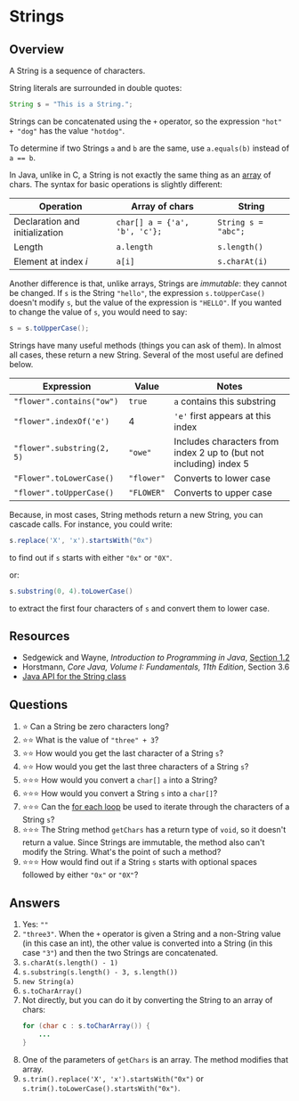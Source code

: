 # Strings
## Overview

A String is a sequence of characters.

String literals are surrounded in double quotes:
```java
String s = "This is a String.";
```

Strings can be concatenated using the `+` operator, so the expression `"hot" + "dog"` has the value `"hotdog"`.

To determine if two Strings `a` and `b` are the same, use `a.equals(b)` instead of `a == b`.

In Java, unlike in C, a String is not exactly the same thing as an [array](arrays.md) of chars. The syntax for basic operations is slightly different:

Operation | Array of chars | String
--- | --- | ---
Declaration and initialization | `char[] a = {'a', 'b', 'c'};` | `String s = "abc";`
Length | `a.length`|`s.length()`
Element at index *i* | `a[i]` | `s.charAt(i)`

Another difference is that, unlike arrays, Strings are *immutable*: they cannot be changed. If `s` is the String `"hello"`, the expression `s.toUpperCase()` doesn't modify `s`, but the value of the expression is `"HELLO"`. If you wanted to change the value of `s`, you would need to say:
```java
s = s.toUpperCase();
```

Strings have many useful methods (things you can ask of them). In almost all cases, these return a new String. Several of the most useful are defined below.

Expression | Value | Notes
---|---|---
`"flower".contains("ow")`|`true`|`a` contains this substring
`"flower".indexOf('e')`|4|`'e'` first appears at this index
`"flower".substring(2, 5)`|`"owe"`|Includes characters from index 2 up to (but not including) index 5
`"Flower".toLowerCase()`|`"flower"`|Converts to lower case
`"flower".toUpperCase()`|`"FLOWER"`|Converts to upper case

Because, in most cases, String methods return a new String, you can cascade calls. For instance, you could write:
```java
s.replace('X', 'x').startsWith("0x")
```
to find out if `s` starts with either `"0x"` or `"0X"`.

or:
```java
s.substring(0, 4).toLowerCase()
```
to extract the first four characters of `s` and convert them to lower case.

## Resources
- Sedgewick and Wayne, *Introduction to Programming in Java*, [Section 1.2](https://introcs.cs.princeton.edu/java/12types/)
- Horstmann, *Core Java, Volume I: Fundamentals, 11th Edition*, Section 3.6
- [Java API for the String class](https://docs.oracle.com/en/java/javase/11/docs/api/java.base/java/lang/String.html)

## Questions
1. :star: Can a String be zero characters long?
1. :star::star: What is the value of `"three" + 3`?
1. :star::star: How would you get the last character of a String `s`?
1. :star::star: How would you get the last three characters of a String `s`?
1. :star::star::star: How would you convert a `char[]` `a` into a String?
1. :star::star::star: How would you convert a String `s` into a `char[]`?
1. :star::star::star: Can the [for each loop](../control_structures/loops.md#for-each-loops) be used to iterate through the characters of a String `s`?
1. :star::star::star: The String method `getChars` has a return type of `void`, so it doesn't return a value. Since Strings are immutable, the method also can't modify the String. What's the point of such a method?
1. :star::star::star: How would find out if a String `s` starts with optional spaces followed by either `"0x"` or `"0X"`?

## Answers
1. Yes: `""`
1. `"three3"`. When the `+` operator is given a String and a non-String value (in this case an int), the other value is converted into a String (in this case `"3"`) and then the two Strings are concatenated.
1. `s.charAt(s.length() - 1)`
1. `s.substring(s.length() - 3, s.length())`
1. `new String(a)`
1. `s.toCharArray()`
1. Not directly, but you can do it by converting the String to an array of chars:
    ```java
    for (char c : s.toCharArray()) {
        ...
    }
1. One of the parameters of `getChars` is an array. The method modifies that array.
1. `s.trim().replace('X', 'x').startsWith("0x")` or `s.trim().toLowerCase().startsWith("0x")`.
